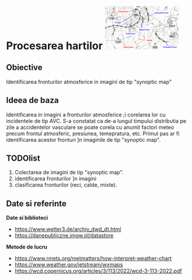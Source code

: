 
# Procesarea hartilor  <img width="200" src="synopticMap.gif" alt="weather"/>

## Obiective
Identificarea fronturilor atmosferice in imagini de tip "synoptic map"


## Ideea de baza
Identificarea in imagini a fronturilor atmosferice ;i corelarea lor cu incidentele de tip AVC. 
S-a constatat ca de-a lungul timpului distributia pe zile a accidentelor vasculare se poate corela cu anumit factori meteo precum frontul atmosferic, presiunea, temepratura, etc.
Primul pas ar fi identificarea acestor fronturi ]n imaginile de tip "synoptic map". 



## TODOlist
1. Colectarea de imagini de tip "synoptic map".
2. identificarea fronturilor ]n imagini
3. clasificarea fronturilor (reci, calde, mixte).


## Date si referinte
**Date si biblioteci**
- https://www.wetter3.de/archiv_dwd_dt.html
- https://danepubliczne.imgw.pl/datastore



**Metode de lucru**
- https://www.rmets.org/metmatters/how-interpret-weather-chart
- https://www.weather.gov/jetstream/wxmaps
- https://wcd.copernicus.org/articles/3/113/2022/wcd-3-113-2022.pdf